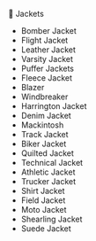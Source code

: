 🧥 Jackets
- Bomber Jacket
- Flight Jacket
- Leather Jacket
- Varsity Jacket
- Puffer Jackets
- Fleece Jacket
- Blazer
- Windbreaker
- Harrington Jacket
- Denim Jacket
- Mackintosh
- Track Jacket
- Biker Jacket
- Quilted Jacket
- Technical Jacket
- Athletic Jacket
- Trucker Jacket
- Shirt Jacket
- Field Jacket
- Moto Jacket
- Shearling Jacket
- Suede Jacket

